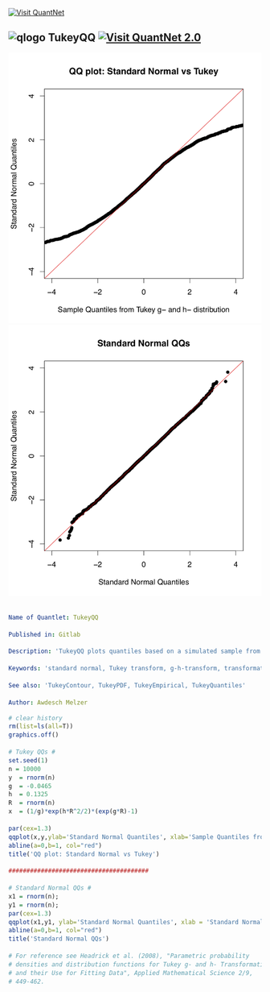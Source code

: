 [<img src="https://github.com/QuantLet/Styleguide-and-FAQ/blob/master/pictures/banner.png" width="888" alt="Visit QuantNet">](http://quantlet.de/)

## ![qlogo](http://quantnet.wiwi.hu-berlin.de/graphics/quantlogo.png) **TukeyQQ** [<img src="https://github.com/QuantLet/Styleguide-and-FAQ/blob/master/pictures/QN2.png" width="60" alt="Visit QuantNet 2.0">](http://quantlet.de/)

![Picture1](TukeyQQ_01.png)
![Picture2](TukeyQQ_02.png)

```yaml

Name of Quantlet: TukeyQQ

Published in: Gitlab

Description: 'TukeyQQ plots quantiles based on a simulated sample from Tukey g- and h- transformed variables vs standard normal qantiles. Matlab code for standard normal quantiles is provided for reference.'

Keywords: 'standard normal, Tukey transform, g-h-transform, transformation, visualisation'

See also: 'TukeyContour, TukeyPDF, TukeyEmpirical, TukeyQuantiles'

Author: Awdesch Melzer
```


```R
# clear history
rm(list=ls(all=T))
graphics.off()

# Tukey QQs #
set.seed(1)
n = 10000
y  = rnorm(n)
g  = -0.0465
h  = 0.1325
R  = rnorm(n)
x  = (1/g)*exp(h*R^2/2)*(exp(g*R)-1)

par(cex=1.3)
qqplot(x,y,ylab='Standard Normal Quantiles', xlab='Sample Quantiles from Tukey g- and h- distribution',pch=16, xlim=c(-4,4), ylim=c(-4,4))
abline(a=0,b=1, col="red")
title('QQ plot: Standard Normal vs Tukey')

#######################################

# Standard Normal QQs #
x1 = rnorm(n);
y1 = rnorm(n);
par(cex=1.3)
qqplot(x1,y1, ylab='Standard Normal Quantiles', xlab = 'Standard Normal Quantiles', pch=16, xlim=c(-4,4), ylim=c(-4,4))
abline(a=0,b=1, col="red")
title('Standard Normal QQs')

# For reference see Headrick et al. (2008), "Parametric probability
# densities and distribution functions for Tukey g- and h- Transformations
# and their Use for Fitting Data", Applied Mathematical Science 2/9,
# 449-462.
```
